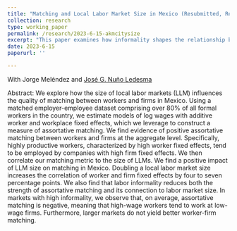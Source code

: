 ```yaml
---
title: "Matching and Local Labor Market Size in Mexico (Resubmitted, Regional Science and Urban Economics)"
collection: research
type: working_paper
permalink: /research/2023-6-15-akmcitysize
excerpt: "This paper examines how informality shapes the relationship between city size and labor market matching in Mexico. We find that cities with larger informal sectors exhibit weaker matching patterns in their formal labor markets."
date: 2023-6-15
paperurl: ''

---
```

With Jorge Meléndez and [José G. Nuño Ledesma](https://jgnunol.github.io/)

Abstract: We explore how the size of local labor markets (LLM) influences the quality of matching between workers and firms in Mexico. Using a matched employer-employee dataset comprising over 80\% of all formal workers in the country, we estimate models of log wages with additive worker and workplace fixed effects, which we leverage to construct a measure of assortative matching. We find evidence of positive assortative matching between workers and firms at the aggregate level. Specifically, highly productive workers, characterized by high worker fixed effects, tend to be employed by companies with high firm fixed effects. We then correlate our matching metric to the size of LLMs. We find a positive impact of LLM size on matching in Mexico. Doubling a local labor market size increases the correlation of worker and firm fixed effects by four to seven percentage points. We also find that labor informality reduces both the strength of assortative matching and its connection to labor market size. In markets with high informality, we observe that, on average, assortative matching is negative, meaning that high-wage workers tend to work at low-wage firms. Furthermore, larger markets do not yield better worker-firm matching.

